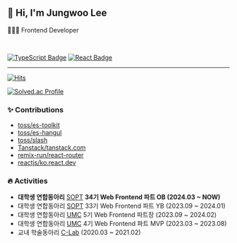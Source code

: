 ## 👋 Hi, I'm Jungwoo Lee
👨🏻‍💻 Frontend Developer  


<br/>

[![TypeScript Badge](https://img.shields.io/badge/TypeScript-235A97?style=flat-square&logo=Typescript&logoColor=white)](https://www.typescriptlang.org/)
[![React Badge](https://img.shields.io/badge/React-61DAFB?style=flat-square&logo=React&logoColor=white)](https://reactjs.org/)
  

---

[![Hits](https://hits.seeyoufarm.com/api/count/incr/badge.svg?url=https%3A%2F%2Fgithub.com%2Fjungwoo3490&count_bg=%2379C83D&title_bg=%23555555&icon=&icon_color=%23E7E7E7&title=hits&edge_flat=false)](https://hits.seeyoufarm.com)

[![Solved.ac Profile](http://mazassumnida.wtf/api/v2/generate_badge?boj=jungwoo3490)](https://solved.ac/jungwoo3490)



### ✨ Contributions

* [toss/es-toolkit](https://github.com/toss/es-toolkit/pulls?q=author%3Ajungwoo3490+is%3Aclosed)
* [toss/es-hangul](https://github.com/toss/es-hangul/pulls?q=author%3Ajungwoo3490+is%3Aclosed)
* [toss/slash](https://github.com/toss/slash/pulls?q=author%3Ajungwoo3490+is%3Aclosed)
* [Tanstack/tanstack.com](https://github.com/TanStack/tanstack.com/pulls?q=author%3Ajungwoo3490+is%3Aclosed)
* [remix-run/react-router](https://github.com/remix-run/react-router/pulls?q=author%3Ajungwoo3490+is%3Aclosed)
* [reactjs/ko.react.dev](https://github.com/reactjs/ko.react.dev/pulls?q=author%3Ajungwoo3490+is%3Aclosed+)

### 🔥 Activities

* **대학생 연합동아리** [SOPT](https://sopt.org/) **34기 Web Frontend 파트 OB (2024.03 ~ NOW)**
* 대학생 연합동아리 [SOPT](https://sopt.org/) 33기 Web Frontend 파트 YB (2023.09 ~ 2024.01)
* 대학생 연합동아리 [UMC](https://www.makeus.in/umc) 5기 Web Frontend 파트장 (2023.09 ~ 2024.02)
* 대학생 연합동아리 [UMC](https://www.makeus.in/umc) 4기 Web Frontend 파트 MVP (2023.03 ~ 2023.08)
* 교내 학술동아리 [C-Lab](https://www.clab.page/) (2020.03 ~ 2021.02)

